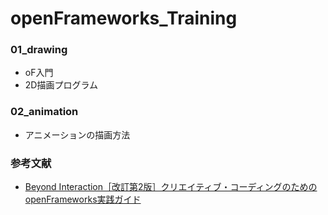 # openFrameworks_Training
### 01_drawing
- oF入門  
- 2D描画プログラム  

### 02_animation
- アニメーションの描画方法

### 参考文献
- [Beyond Interaction［改訂第2版］クリエイティブ・コーディングのためのopenFrameworks実践ガイド](http://www.bnn.co.jp/books/3926/)
